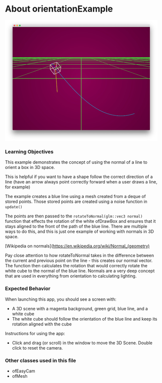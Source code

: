 # About orientationExample

![Screenshot of orientationExample](orientationExample.jpg)

### Learning Objectives

This example demonstrates the concept of using the normal of a line to orient a box in 3D space.

This is helpful if you want to have a shape follow the correct direction of a line (have an arrow always point correctly forward when a user draws a line, for example)

The example creates a blue line using a mesh created from a deque of stored points. Those stored points are created using a noise function in `update()`

The points are then passed to the `rotateToNormal(glm::vec3 normal)` function that effects the rotation of the white ofDrawBox and ensures that it stays aligned to the front of the path of the blue line. There are multiple ways to do this, and this is just one example of working with normals in 3D space.

[Wikipedia on normals](https://en.wikipedia.org/wiki/Normal_(geometry)

Pay close attention to how rotateToNormal takes in the difference between the current and previous point on the line - this creates our normal vector. The function then calculates the rotation that would correctly rotate the white cube to the normal of the blue line. Normals are a very deep concept that are used in everything from orientation to calculating lighting.

### Expected Behavior

When launching this app, you should see a screen with:

* A 3D scene with a magenta background, green grid, blue line, and a white cube
* The white cube should follow the orientation of the blue line and keep its rotation aligned with the cube

Instructions for using the app:

* Click and drag (or scroll) in the window to move the 3D Scene. Double click to reset the camera.


### Other classes used in this file

* ofEasyCam
* ofMesh
